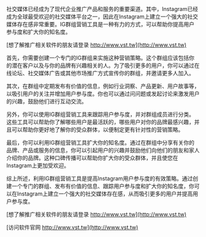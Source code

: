 社交媒体已经成为了现代企业推广产品和服务的重要渠道。其中，Instagram已经成为全球最受欢迎的社交媒体平台之一，因此在Instagram上建立一个强大的社交媒体存在感非常重要。IG群组营销工具是一种有力的方式，可以帮助你提高用户参与度和扩大你的知名度。

[想了解推广相关软件的朋友请登录 http://www.vst.tw](http://www.vst.tw)

首先，你需要创建一个专门的IG群组来实施这种营销策略。这个群组应该包括你的潜在客户以及与你的品牌有兴趣相关的人。为了吸引更多的用户，你可以通过在线论坛、社交媒体广告或其他市场推广方式宣传你的群组，并邀请更多人加入。

其次，在群组中定期发布有价值的信息，例如行业洞察、产品更新、用户故事等，以吸引用户的关注并增加用户参与度。你也可以通过问问题或发起讨论来激发用户的兴趣，鼓励他们进行互动交流。

另外，你可以使用IG群组营销工具来跟踪用户参与度，并对群组成员进行分类。这些工具可以帮助你了解哪些用户是最活跃的，哪些用户对你的品牌最感兴趣，并且可以帮助你更好地了解你的受众群体，以便制定更有针对性的营销策略。

最后，你可以利用IG群组营销工具扩大你的知名度。通过在群组中分享有关你的品牌、产品或服务的信息，你可以引起用户的兴趣并鼓励他们向他们的朋友和家人介绍你的品牌。这种口碑传播可以帮助你扩大你的受众群体，并且使您在Instagram上更加受欢迎。

综上所述，利用IG群组营销工具是提高Instagram用户参与度的有效策略。通过创建一个专门的群组、发布有价值的信息、跟踪用户参与度和扩大你的知名度，你可以在Instagram上建立一个强大的社交媒体存在感，从而吸引更多的用户并提高用户参与度。

[想了解推广相关软件的朋友请登录 http://www.vst.tw](http://www.vst.tw)


[访问软件官网 http://www.vst.tw](http://www.vst.tw)
